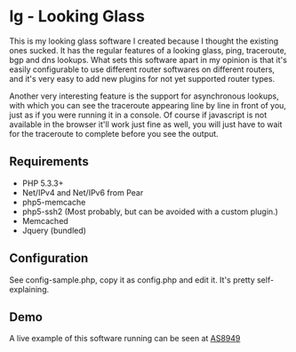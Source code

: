 # lg - Looking Glass

This is my looking glass software I created because I thought the existing ones sucked. It has the regular features of a looking glass, ping, traceroute, bgp and dns lookups. What sets this software apart in my opinion is that it's easily configurable to use different router softwares on different routers, and it's very easy to add new plugins for not yet supported router types.

Another very interesting feature is the support for asynchronous lookups, with which you can see the traceroute appearing line by line in front of you, just as if you were running it in a console. Of course if javascript is not available in the browser it'll work just fine as well, you will just have to wait for the traceroute to complete before you see the output.

## Requirements

* PHP 5.3.3+
* Net/IPv4 and Net/IPv6 from Pear
* php5-memcache
* php5-ssh2 (Most probably, but can be avoided with a custom plugin.)
* Memcached
* Jquery (bundled)

## Configuration

See config-sample.php, copy it as config.php and edit it. It's pretty self-explaining.

## Demo

A live example of this software running can be seen at [AS8949](http://lg.as8949.net/)

